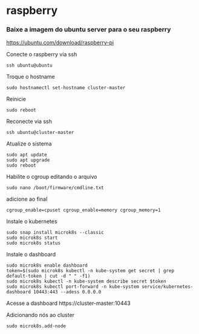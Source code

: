 # raspberry

### Baixe a imagem do ubuntu server para o seu raspberry
https://ubuntu.com/download/raspberry-pi

Conecte o raspberry via ssh
```console
ssh ubuntu@ubuntu
```

Troque o hostname
```console
sudo hostnamectl set-hostname cluster-master
```

Reinicie
```console
sudo reboot
```

Reconecte via ssh
```console
ssh ubuntu@cluster-master
```

Atualize o sistema
```console
sudo apt update
sudo apt upgrade
sudo reboot
```

Habilite o cgroup editando o arquivo
```console
sudo nano /boot/firmware/cmdline.txt
```
adicione ao final
```
cgroup_enable=cpuset cgroup_enable=memory cgroup_memory=1
```


Instale o kubernetes
```console
sudo snap install microk8s --classic
sudo microk8s start
sudo microk8s status
```

Instale o dashboard
```console
sudo microk8s enable dashboard
token=$(sudo microk8s kubectl -n kube-system get secret | grep default-token | cut -d " " -f1)
sudo microk8s kubectl -n kube-system describe secret $token
sudo microk8s kubectl port-forward -n kube-system service/kubernetes-dashboard 10443:443 --adess 0.0.0.0
```

Acesse a dashboard
https://cluster-master:10443

Adicionando nós ao cluster
```console
sudo microk8s.add-node
```


